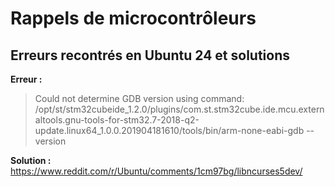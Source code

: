 # Rappels de microcontrôleurs
## Erreurs recontrés en Ubuntu 24 et solutions
**Erreur :**
> Could not determine GDB version using command: /opt/st/stm32cubeide_1.2.0/plugins/com.st.stm32cube.ide.mcu.externaltools.gnu-tools-for-stm32.7-2018-q2-update.linux64_1.0.0.201904181610/tools/bin/arm-none-eabi-gdb --version

**Solution :** https://www.reddit.com/r/Ubuntu/comments/1cm97bg/libncurses5dev/